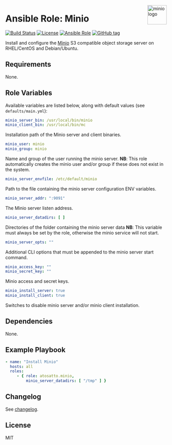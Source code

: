 <p><img src="https://avatars0.githubusercontent.com/u/695951?s=200&v=4" alt="minio logo" title="minio" align="right" height="60" /></p>

# Ansible Role: Minio

[![Build Status](https://travis-ci.org/atosatto/ansible-minio.svg?branch=master)](https://travis-ci.org/atosatto/ansible-minio)
[![License](https://img.shields.io/badge/license-MIT%20License-brightgreen.svg)](https://opensource.org/licenses/MIT)
[![Ansible Role](https://img.shields.io/badge/ansible%20role-atosatto.minio-blue.svg)](https://galaxy.ansible.com/atosatto/minio/)
[![GitHub tag](https://img.shields.io/github/tag/atosatto/ansible-minio.svg)](https://github.com/atosatto/ansible-minio/tags)

Install and configure the [Minio](https://minio.io/) S3 compatible object storage server
on RHEL/CentOS and Debian/Ubuntu.

## Requirements

None.

## Role Variables

Available variables are listed below, along with default values (see `defaults/main.yml`):

```yaml
minio_server_bin: /usr/local/bin/minio
minio_client_bin: /usr/local/bin/mc
```

Installation path of the Minio server and client binaries.

```yaml
minio_user: minio
minio_group: minio
```

Name and group of the user running the minio server.
**NB**: This role automatically creates the minio user and/or group if these does not exist in the system.

```yaml
minio_server_envfile: /etc/default/minio
```

Path to the file containing the minio server configuration ENV variables.

```yaml
minio_server_addr: ":9091"
```

The Minio server listen address.

```yaml
minio_server_datadirs: [ ]
```

Directories of the folder containing the minio server data
**NB**: This variable must always be set by the role, otherwise the minio service will not start.

```yaml
minio_server_opts: ""
```

Additional CLI options that must be appended to the minio server start command.

```yaml
minio_access_key: ""
minio_secret_key: ""
```

Minio access and secret keys.

```yaml
minio_install_server: true
minio_install_client: true
```

Switches to disable minio server and/or minio client installation.

## Dependencies

None.

## Example Playbook

```yaml
- name: "Install Minio"
  hosts: all
  roles:
     - { role: atosatto.minio,
         minio_server_datadirs: [ "/tmp" ] }
```

## Changelog

See [changelog](CHANGELOG.md).

## License

MIT
